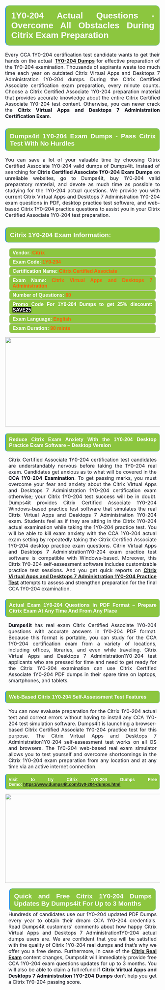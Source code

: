 

<h1 style="text-align: justify;"><span style="font-family:Arial,Helvetica,sans-serif;"><strong><span style="display: block; color: #FFFFFF; background: #8cc63f; border: 0.5px solid #AED6F1; border-left: 3px solid #3498DB; padding: .6em; border-radius: 0.5em;">1Y0-204 Actual Questions - Overcome All Obstacles During Citrix Exam Preparation </span></strong></span></h1>

<p style="margin: 0in 0.0001pt; text-align: justify;"><span style="font-size:12pt"><span new="" roman="" style="font-family:" times=""><span style="color:#0e101a">Every CCA 1Y0-204 certification test candidate wants to get their hands on the actual </span><b><span style="color:red"> <a href="https://www.dumps4it.com/1y0-204-dumps.html">1Y0-204 Dumps</a></span></b> <span style="color:#0e101a">for effective preparation of the 1Y0-204 examination. Thousands of aspirants waste too much time each year on outdated Citrix Virtual Apps and Desktops 7 Administration 1Y0-204 dumps. During the Citrix Certified Associate certification exam preparation, every minute counts. Choose a Citrix Certified Associate 1Y0-204 preparation material that provides accurate knowledge about the entire Citrix Certified Associate 1Y0-204 test content. Otherwise, you can never crack the <strong>Citrix Virtual Apps and Desktops 7 Administration Certification Exam</strong>.</span></span></span></p>

<h2 style="text-align: justify;"><span style="font-family:Arial,Helvetica,sans-serif;"><strong><span style="display: block; color: #FFFFFF; background: #8cc63f; border: 0.5px solid #AED6F1; border-left: 3px solid #3498DB; padding: .6em; border-radius: 0.5em;">Dumps4it 1Y0-204 Exam Dumps - Pass Citrix Test With No Hurdles  </span></strong></span></h2>

<p style="text-align: justify;"><span style="font-size:12pt"><span new="" roman="" style="font-family:" times=""><span style="color:#0e101a">You can save a lot of your valuable time by choosing Citrix Certified Associate 1Y0-204 valid dumps of Dumps4it. Instead of searching for <strong>Citrix Certified Associate 1Y0-204 Exam Dumps</strong> on unreliable websites, go to Dumps4it, buy 1Y0-204 valid preparatory material, and devote as much time as possible to studying for the 1Y0-204 actual questions. We provide you with current Citrix Virtual Apps and Desktops 7 Administration 1Y0-204 exam questions in PDF, desktop practice test software, and web-based Citrix 1Y0-204 practice questions to assist you in your Citrix Certified Associate 1Y0-204 test preparation.</span></span></span><span style="font-size:11pt"><span style="line-height:115%"><span sans-serif="" style="font-family:Arial,"><span style="color:#0e101a"> </span></span></span></span><span style="font-size:11pt"><span style="line-height:normal"><span sans-serif="" style="font-family:Calibri,"><span style="font-size:12.0pt"><span style="color:#0e101a"><span style="font-size:12pt"><span new="" roman="" style="font-family:" times=""><span calibri="" style="font-family:"><span style="color:#0e101a"><span style="font-size:14px;"> </span></span></span></span></span></span></span></span></span></span></p>

<h2 style="text-align: justify;"><span style="font-family:Arial,Helvetica,sans-serif;"><strong><span style="display: block; color: #FFFFFF; background: #8cc63f; border: 0.5px solid #AED6F1; border-left: 3px solid #3498DB; padding: .6em; border-radius: 0.5em;">Citrix 1Y0-204 Exam Information:</span></strong></span></h2>

<div style="margin: 0cm 10pt; background: rgb(140, 198, 63); border: 1px solid rgb(204, 204, 204); padding: 5px 10px; border-radius: 0.5em; text-align: justify;"><span style="font-family:Arial,Helvetica,sans-serif;"><span style="font-size: 11pt;"><span style="line-height: normal;"><strong><span style="font-size: 12.0pt;"><span style="color: #FFFFFF;">Vendor:</span> <span style="color: #FF6106;">Citrix</span></span></strong></span></span></span></div>

<div style="margin: 0cm 10pt; background: rgb(140, 198, 63); border: 1px solid rgb(204, 204, 204); padding: 5px 10px; border-radius: 0.5em; text-align: justify;"><span style="font-family:Arial,Helvetica,sans-serif;"><span style="font-size: 11pt;"><span style="line-height: normal;"><strong><span style="font-size: 12.0pt;"><span style="color: #FFFFFF;">Exam Code:</span> <span style="color: #FF6106;">1Y0-204</span></span></strong></span></span></span></div>

<div style="margin: 0cm 10pt; background: rgb(140, 198, 63); border: 1px solid rgb(204, 204, 204); padding: 5px 10px; border-radius: 0.5em; text-align: justify;"><span style="font-family:Arial,Helvetica,sans-serif;"><span style="font-size: 11pt;"><span style="line-height: normal;"><strong><span style="font-size: 12.0pt;"><span style="color: #FFFFFF;">Certification Name:</span> <span style="color: #FF6106;">Citrix Certified Associate</span></span></strong></span></span></span></div>

<div style="margin: 0cm 10pt; background: rgb(140, 198, 63); border: 1px solid rgb(204, 204, 204); padding: 5px 10px; border-radius: 0.5em; text-align: justify;"><span style="font-family:Arial,Helvetica,sans-serif;"><span style="font-size: 11pt;"><span style="line-height: normal;"><strong><span style="font-size: 12.0pt;"><span style="color: #FFFFFF;">Exam Name:</span> <span style="color: #FF6106;">Citrix Virtual Apps and Desktops 7 Administration</span></span></strong></span></span></span></div>

<div style="margin: 0cm 10pt; background: rgb(140, 198, 63); border: 1px solid rgb(204, 204, 204); padding: 5px 10px; border-radius: 0.5em; text-align: justify;"><span style="font-family:Arial,Helvetica,sans-serif;"><span style="font-size: 11pt;"><span style="line-height: normal;"><strong><span style="font-size: 12.0pt;"><span style="color: #FFFFFF;">Number of Questions: </span><span style="color: #FF6106;">60</span></span></strong></span></span></span></div>

<div style="margin: 0cm 10pt; background: rgb(140, 198, 63); border: 1px solid rgb(204, 204, 204); padding: 5px 10px; border-radius: 0.5em; text-align: justify;"><span style="font-family:Arial,Helvetica,sans-serif;"><span style="font-size: 11pt;"><span style="line-height: normal;"><strong><span style="font-size: 12.0pt;"><span style="color: #FFFFFF;">Promo Code For 1Y0-204 Dumps to get 25% discount: </span><span style="color:#FFFFFF;"><span style="background-color:#000000;">SAVE25</span></span></span></strong></span></span></span></div>

<div style="margin: 0cm 10pt; background: rgb(140, 198, 63); border: 1px solid rgb(204, 204, 204); padding: 5px 10px; border-radius: 0.5em; text-align: justify;"><span style="font-family:Arial,Helvetica,sans-serif;"><span style="font-size: 11pt;"><span style="line-height: normal;"><strong><span style="font-size: 12.0pt;"><span style="color: #FFFFFF;">Exam Language:</span> <span style="color: #FF6106;">English</span></span></strong></span></span></span></div>

<div style="margin: 0cm 10pt; background: rgb(140, 198, 63); border: 1px solid rgb(204, 204, 204); padding: 5px 10px; border-radius: 0.5em; text-align: justify;"><span style="font-family:Arial,Helvetica,sans-serif;"><span style="font-size: 11pt;"><span style="line-height: normal;"><strong><span style="font-size: 12.0pt;"><span style="color: #FFFFFF;">Exam Duration: </span><span style="color: #FF6106;">90 mints</span></span></strong></span></span></span></div>

<p style="text-align: center;"><a href="https://www.dumps4it.com/1y0-204-dumps.html"><img src="https://i.imgur.com/a474NNd.jpg" style="height: 290px; width: 700px;" /></a></p>

<h3 style="text-align: justify;"><span style="font-family:Arial,Helvetica,sans-serif;"><strong><span style="display: block; color: #FFFFFF; background: #8cc63f; border: 0.5px solid #AED6F1; border-left: 3px solid #3498DB; padding: .6em; border-radius: 0.5em;">Reduce Citrix Exam Anxiety With the 1Y0-204 Desktop Practice Exam Software – Desktop Version </span></strong></span></h3>

<p style="margin-bottom:.0001pt; text-align:justify; margin:0in 8pt"><span style="font-size:12pt"><span new="" roman="" style="font-family:" times=""><span style="color:#0e101a">Citrix Certified Associate 1Y0-204 certification test candidates are understandably nervous before taking the 1Y0-204 real exam. Candidates get anxious as to what will be covered in the <strong>CCA 1Y0-204</strong> <strong>Examination</strong>. To get passing marks, you must overcome your fear and anxiety about the Citrix Virtual Apps and Desktops 7 Administration 1Y0-204 certification exam otherwise; your Citrix 1Y0-204 test success will be in doubt. Dumps4it provides Citrix Certified Associate 1Y0-204 Windows-based practice test software that simulates the real Citrix Virtual Apps and Desktops 7 Administration 1Y0-204 exam. Students feel as if they are sitting in the Citrix 1Y0-204 actual examination while taking the 1Y0-204 practice test. You will be able to kill exam anxiety with the CCA 1Y0-204 actual exam setting by repeatedly taking the Citrix Certified Associate 1Y0-204 desktop practice exam questions. Citrix Virtual Apps and Desktops 7 Administration1Y0-204 exam practice test software is compatible with Windows-based. Moreover, this Citrix 1Y0-204 self-assessment software includes customizable practice test sessions. And you get quick reports on <a href="https://www.dumps4it.com/1y0-204-dumps.html"><strong>Citrix Virtual Apps and Desktops 7 Administration 1Y0-204 Practice Test</strong></a> attempts to assess and strengthen preparation for the final CCA 1Y0-204 examination.</span></span></span></p>

<h3 style="text-align: justify;"><span style="font-family:Arial,Helvetica,sans-serif;"><strong><span style="display: block; color: #FFFFFF; background: #8cc63f; border: 0.5px solid #AED6F1; border-left: 3px solid #3498DB; padding: .6em; border-radius: 0.5em;">Actual Exam 1Y0-204 Questions in PDF Format – Prepare Citrix Exam At Any Time And From Any Place </span></strong></span></h3>

<p style="margin-bottom:.0001pt; text-align:justify; margin:0in 8pt"><span style="font-size:12pt"><span new="" roman="" style="font-family:" times=""><span style="color:#0e101a"><strong>Dumps4it </strong>has real exam Citrix Certified Associate 1Y0-204 questions with accurate answers in 1Y0-204 PDF format. Because this format is portable, you can study for the CCA 1Y0-204 certification exam from a variety of locations, including offices, libraries, and even while traveling. Citrix Virtual Apps and Desktops 7 Administration1Y0-204 test applicants who are pressed for time and need to get ready for the Citrix 1Y0-204 examination can use Citrix Certified Associate 1Y0-204 PDF dumps in their spare time on laptops, smartphones, and tablets.</span></span></span></p>

<h3 style="text-align: justify;"><span style="font-family:Arial,Helvetica,sans-serif;"><strong><span style="display: block; color: #FFFFFF; background: #8cc63f; border: 0.5px solid #AED6F1; border-left: 3px solid #3498DB; padding: .6em; border-radius: 0.5em;">Web-Based Citrix 1Y0-204 Self-Assessment Test Features </span></strong></span></h3>

<p style="margin-bottom:.0001pt; text-align:justify; margin:0in 8pt"><span style="font-size:12pt"><span new="" roman="" style="font-family:" times=""><span style="color:#0e101a">You can now evaluate preparation for the Citrix 1Y0-204 actual test and correct errors without having to install any CCA 1Y0-204 test simulation software. Dumps4it is launching a browser-based Citrix Certified Associate 1Y0-204 practice test for this purpose. The Citrix Virtual Apps and Desktops 7 Administration1Y0-204 self-assessment test works on all OS and browsers. The 1Y0-204 web-based real exam simulator allows you to test yourself and overcome shortcomings in the Citrix 1Y0-204 exam preparation from any location and at any time via an active internet connection.</span></span></span></p>

<p style="text-align:justify; margin-right:0in; margin-left:0in"><span style="font-family:Arial,Helvetica,sans-serif;"><strong><span style="display: block; color: #FFFFFF; background: #8cc63f; border: 0.5px solid #AED6F1; border-left: 3px solid #3498DB; padding: .6em; border-radius: 0.5em;"><span ms="" trebuchet="">Visit to try Citrix 1Y0-204 Dumps Free Demo: </span><a href="https://www.dumps4it.com/1y0-204-dumps.html" ms="" trebuchet="">https://www.dumps4it.com/1y0-204-dumps.html</a></span></strong></span></p>

<p style="margin: 0in 0.0001pt; text-align: center;"><a href="https://www.dumps4it.com/1y0-204-dumps.html"><img src="https://i.imgur.com/tHvwmqt.jpg" style="height: 290px; width: 700px;" /></a></p>

<p style="margin: 0in 0.0001pt; text-align: center;"> </p>

<h2 style="margin: 0in 10pt; text-align: justify;"><span style="font-family:Arial,Helvetica,sans-serif;"><strong><span style="display: block; color: #FFFFFF; background: #8cc63f; border: 0.5px solid #AED6F1; border-left: 3px solid #3498DB; padding: .6em; border-radius: 0.5em;">Quick and Free Citrix 1Y0-204 Dumps Updates By Dumps4it For Up to 3 Months</span></strong></span></h2>

<p style="text-align:justify; margin:0in 8pt"><span style="font-size:12pt"><span new="" roman="" style="font-family:" times=""><span style="color:#0e101a">Hundreds of candidates use our 1Y0-204 updated PDF Dumps every year to obtain their dream CCA 1Y0-204 credentials. Read Dumps4it customers' comments about how happy Citrix Virtual Apps and Desktops 7 Administration1Y0-204 actual dumps users are. We are confident that you will be satisfied with the quality of Citrix 1Y0-204 real dumps and that’s why we offer you a free demo. Furthermore, in case of the <a href="https://www.dumps4it.com/citrix-real-exams.html"><strong>Citrix Real Exam</strong></a> content changes, Dumps4it will immediately provide free CCA 1Y0-204 exam questions updates for up to 3 months. You will also be able to claim a full refund if <strong>Citrix Virtual Apps and Desktops 7 Administration 1Y0-204 Dumps</strong> don’t help you get a Citrix 1Y0-204 passing score.</span></span></span><span style="font-size:11pt"><span style="line-height:normal"><span sans-serif="" style="font-family:Calibri,"><span style="font-size:12.0pt"><span new="" roman="" style="font-family:" times=""><span style="color:#0e101a"> </span></span></span></span></span></span></p>
<gdiv></gdiv><gdiv></gdiv><gdiv></gdiv><gdiv></gdiv><gdiv></gdiv><gdiv></gdiv><gdiv></gdiv><gdiv></gdiv><gdiv></gdiv><gdiv></gdiv><gdiv></gdiv><gdiv></gdiv><gdiv></gdiv><gdiv></gdiv><gdiv></gdiv><gdiv></gdiv><gdiv></gdiv><gdiv></gdiv><gdiv></gdiv><gdiv></gdiv><gdiv></gdiv><gdiv></gdiv><gdiv></gdiv><gdiv></gdiv><gdiv></gdiv><gdiv></gdiv><gdiv></gdiv><gdiv></gdiv><gdiv></gdiv><gdiv></gdiv>
